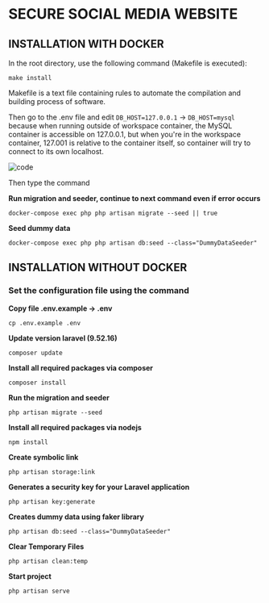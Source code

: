 # SECURE SOCIAL MEDIA WEBSITE
## INSTALLATION WITH DOCKER
In the root directory, use the following command (Makefile is executed):

```
make install
```

Makefile is a text file containing rules to automate the compilation and building process of software.

Then go to the .env file and edit `DB_HOST=127.0.0.1` -> `DB_HOST=mysql` because when running outside of workspace container, the MySQL container is accessible on 127.0.0.1, but when you're in the workspace container, 127.001 is relative to the container itself, so container will try to connect to its own localhost.

![code](https://github.com/nguyen8amk1/UIT_NT230.N21.ATCL-Secure_Social_Network/assets/112185647/24c6c42d-8267-4097-8db8-ef28d53e5555)

Then type the command

**Run migration and seeder, continue to next command even if error occurs**

```
docker-compose exec php php artisan migrate --seed || true
```

**Seed dummy data**

```
docker-compose exec php php artisan db:seed --class="DummyDataSeeder"
```

## INSTALLATION WITHOUT DOCKER
### Set the configuration file using the command 

**Copy file .env.example -> .env**

```
cp .env.example .env
```

**Update version laravel (9.52.16)**

```
composer update
```

**Install all required packages via composer**

```
composer install
```

**Run the migration and seeder**

```
php artisan migrate --seed
```

**Install all required packages via nodejs**

```
npm install
```

**Create symbolic link**

```
php artisan storage:link
```

**Generates a security key for your Laravel application**

```
php artisan key:generate 
```

**Creates dummy data using faker library**

```
php artisan db:seed --class="DummyDataSeeder"
```

**Clear Temporary Files**

```
php artisan clean:temp
```

**Start project**

```
php artisan serve
```
